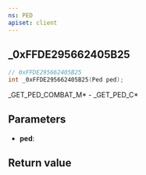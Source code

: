 ```yaml
---
ns: PED
apiset: client
---
```

## _0xFFDE295662405B25

```c
// 0xFFDE295662405B25
int _0xFFDE295662405B25(Ped ped);
```

_GET_PED_COMBAT_M* - _GET_PED_C*

## Parameters
* **ped**:

## Return value